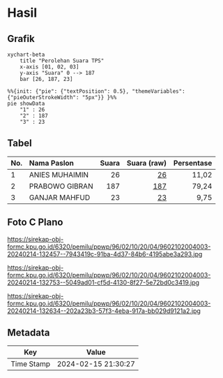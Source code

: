 # Hasil

## Grafik

```mermaid
xychart-beta
    title "Perolehan Suara TPS"
    x-axis [01, 02, 03]
    y-axis "Suara" 0 --> 187
    bar [26, 187, 23]
```

```mermaid
%%{init: {"pie": {"textPosition": 0.5}, "themeVariables": {"pieOuterStrokeWidth": "5px"}} }%%
pie showData
    "1" : 26
    "2" : 187
    "3" : 23
```

## Tabel

| No. | Nama Paslon    | Suara | Suara (raw) | Persentase |
|:--- |:-------------- | -----:| -----------:| ----------:|
| 1   | ANIES MUHAIMIN | 26    | [26][p-1]   | 11,02      |
| 2   | PRABOWO GIBRAN | 187   | [187][p-2]  | 79,24      |
| 3   | GANJAR MAHFUD  | 23    | [23][p-3]   | 9,75       |


[p-1]: https://github.com/gigit-pemilu/pemilu-2024-96-papua-barat-daya/blob/main/pilpres/hitung-suara/sub/96-papua-barat-daya/sub/02-sorong-selatan/sub/10-moswaren/sub/2004-bumi-ajo/sub/003-tps/sub/paslon-1.txt
[p-2]: https://github.com/gigit-pemilu/pemilu-2024-96-papua-barat-daya/blob/main/pilpres/hitung-suara/sub/96-papua-barat-daya/sub/02-sorong-selatan/sub/10-moswaren/sub/2004-bumi-ajo/sub/003-tps/sub/paslon-2.txt
[p-3]: https://github.com/gigit-pemilu/pemilu-2024-96-papua-barat-daya/blob/main/pilpres/hitung-suara/sub/96-papua-barat-daya/sub/02-sorong-selatan/sub/10-moswaren/sub/2004-bumi-ajo/sub/003-tps/sub/paslon-3.txt

## Foto C Plano

https://sirekap-obj-formc.kpu.go.id/6320/pemilu/ppwp/96/02/10/20/04/9602102004003-20240214-132457--7943419c-91ba-4d37-84b6-4195abe3a293.jpg

https://sirekap-obj-formc.kpu.go.id/6320/pemilu/ppwp/96/02/10/20/04/9602102004003-20240214-132753--5049ad01-cf5d-4130-8f27-5e72bd0c3419.jpg

https://sirekap-obj-formc.kpu.go.id/6320/pemilu/ppwp/96/02/10/20/04/9602102004003-20240214-132634--202a23b3-57f3-4eba-917a-bb029d9121a2.jpg


## Metadata

| Key        | Value               |
| ---------- | ------------------- |
| Time Stamp | 2024-02-15 21:30:27 |



